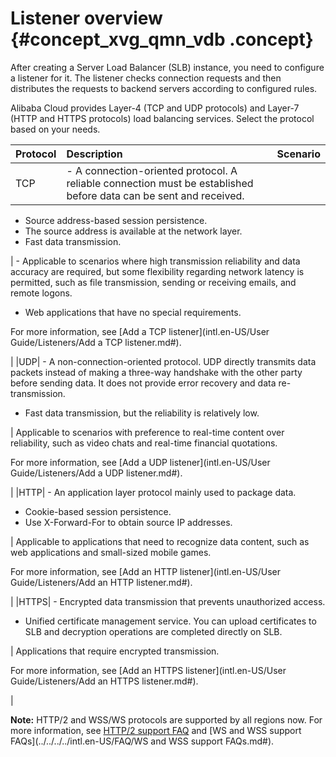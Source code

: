 # Listener overview {#concept_xvg_qmn_vdb .concept}

After creating a Server Load Balancer \(SLB\) instance, you need to configure a listener for it. The listener checks connection requests and then distributes the requests to backend servers according to configured rules.

Alibaba Cloud provides Layer-4 \(TCP and UDP protocols\) and Layer-7 \(HTTP and HTTPS protocols\) load balancing services. Select the protocol based on your needs.

|Protocol|Description|Scenario|
|:-------|:----------|:-------|
|TCP| -   A connection-oriented protocol. A reliable connection must be established before data can be sent and received.
-   Source address-based session persistence.
-   The source address is available at the network layer.
-   Fast data transmission.

 | -   Applicable to scenarios where high transmission reliability and data accuracy are required, but some flexibility regarding network latency is permitted, such as file transmission, sending or receiving emails, and remote logons.
-   Web applications that have no special requirements.

 For more information, see [Add a TCP listener](intl.en-US/User Guide/Listeners/Add a TCP listener.md#).

 |
|UDP| -   A non-connection-oriented protocol. UDP directly transmits data packets instead of making a three-way handshake with the other party before sending data. It does not provide error recovery and data re-transmission.
-   Fast data transmission, but the reliability is relatively low.

 | Applicable to scenarios with preference to real-time content over reliability, such as video chats and real-time financial quotations.

 For more information, see [Add a UDP listener](intl.en-US/User Guide/Listeners/Add a UDP listener.md#).

 |
|HTTP| -   An application layer protocol mainly used to package data.
-   Cookie-based session persistence.
-   Use X-Forward-For to obtain source IP addresses.

 | Applicable to applications that need to recognize data content, such as web applications and small-sized mobile games.

 For more information, see [Add an HTTP listener](intl.en-US/User Guide/Listeners/Add an HTTP listener.md#).

 |
|HTTPS| -   Encrypted data transmission that prevents unauthorized access.
-   Unified certificate management service. You can upload certificates to SLB and decryption operations are completed directly on SLB.

 | Applications that require encrypted transmission.

 For more information, see [Add an HTTPS listener](intl.en-US/User Guide/Listeners/Add an HTTPS listener.md#).

 |

**Note:** HTTP/2 and WSS/WS protocols are supported by all regions now. For more information, see [HTTP/2 support FAQ](https://help.aliyun.com/document_detail/63420.html?spm=a2c4g.11186623.2.11.52075742IHhZ3p#concept-oyq-hh5-vdb) and [WS and WSS support FAQs](../../../../intl.en-US/FAQ/WS and WSS support FAQs.md#).

